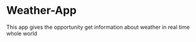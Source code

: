 # Weather-App
This app gives the opportunity get information about weather in real time whole world
